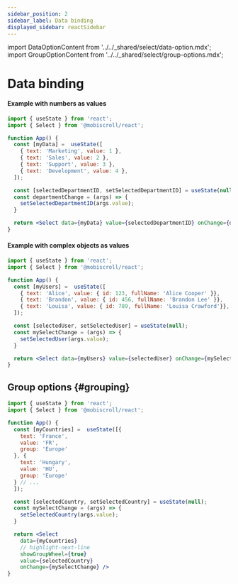 ```yaml
---
sidebar_position: 2
sidebar_label: Data binding
displayed_sidebar: reactSidebar
---
```


import DataOptionContent from '../../_shared/select/data-option.mdx';
import GroupOptionContent from '../../_shared/select/group-options.mdx';

# Data binding

<DataOptionContent />

#### Example with numbers as values

```jsx title="Department selection example"
import { useState } from 'react';
import { Select } from '@mobiscroll/react';

function App() {
  const [myData] =  useState([
    { text: 'Marketing', value: 1 },
    { text: 'Sales', value: 2 },
    { text: 'Support', value: 3 },
    { text: 'Development', value: 4 },
  ]);

  const [selectedDepartmentID, setSelectedDepartmentID] = useState(null);
  const departmentChange = (args) => {
    setSelectedDepartmentID(args.value);
  }

  return <Select data={myData} value={selectedDepartmentID} onChange={departmentChange} />
}
```

#### Example with complex objects as values

```jsx title="User selection example"
import { useState } from 'react';
import { Select } from '@mobiscroll/react';

function App() {
  const [myUsers] =  useState([
    { text: 'Alice', value: { id: 123, fullName: 'Alice Cooper' }},
    { text: 'Brandon', value: { id: 456, fullName: 'Brandon Lee' }},
    { text: 'Louisa', value: { id: 789, fullName: 'Louisa Crawford'}},
  ]);

  const [selectedUser, setSelectedUser] = useState(null);
  const mySelectChange = (args) => {
    setSelectedUser(args.value);
  }

  return <Select data={myUsers} value={selectedUser} onChange={mySelectChange} />
}
```

## Group options {#grouping}

<GroupOptionContent />

```jsx
import { useState } from 'react';
import { Select } from '@mobiscroll/react';

function App() {
  const [myCountries] =  useState([{
    text: 'France',
    value: 'FR',
    group: 'Europe'
  }, {
    text: 'Hungary',
    value: 'HU',
    group: 'Europe'
  } // ...
  ]);

  const [selectedCountry, setSelectedCountry] = useState(null);
  const mySelectChange = (args) => {
    setSelectedCountry(args.value);
  }

  return <Select
    data={myCountries}
    // highlight-next-line
    showGroupWheel={true}
    value={selectedCountry}
    onChange={mySelectChange} />
}
```
